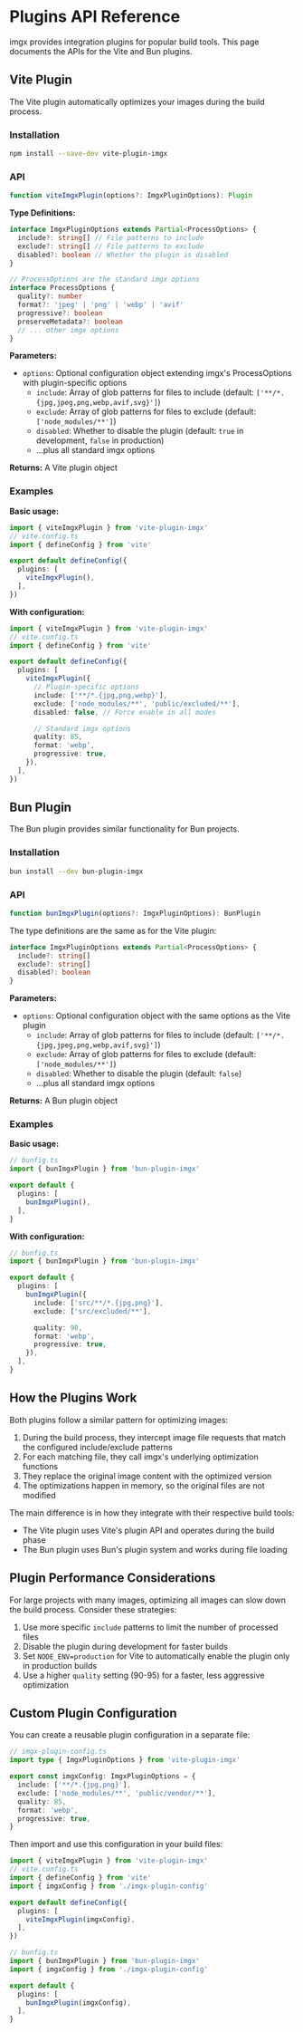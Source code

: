 # Plugins API Reference

imgx provides integration plugins for popular build tools. This page documents the APIs for the Vite and Bun plugins.

## Vite Plugin

The Vite plugin automatically optimizes your images during the build process.

### Installation

```bash
npm install --save-dev vite-plugin-imgx
```

### API

```ts
function viteImgxPlugin(options?: ImgxPluginOptions): Plugin
```

**Type Definitions:**

```ts
interface ImgxPluginOptions extends Partial<ProcessOptions> {
  include?: string[] // File patterns to include
  exclude?: string[] // File patterns to exclude
  disabled?: boolean // Whether the plugin is disabled
}

// ProcessOptions are the standard imgx options
interface ProcessOptions {
  quality?: number
  format?: 'jpeg' | 'png' | 'webp' | 'avif'
  progressive?: boolean
  preserveMetadata?: boolean
  // ... other imgx options
}
```

**Parameters:**
- `options`: Optional configuration object extending imgx's ProcessOptions with plugin-specific options
  - `include`: Array of glob patterns for files to include (default: `['**/*.{jpg,jpeg,png,webp,avif,svg}']`)
  - `exclude`: Array of glob patterns for files to exclude (default: `['node_modules/**']`)
  - `disabled`: Whether to disable the plugin (default: `true` in development, `false` in production)
  - ...plus all standard imgx options

**Returns:** A Vite plugin object

### Examples

**Basic usage:**

```ts
import { viteImgxPlugin } from 'vite-plugin-imgx'
// vite.config.ts
import { defineConfig } from 'vite'

export default defineConfig({
  plugins: [
    viteImgxPlugin(),
  ],
})
```

**With configuration:**

```ts
import { viteImgxPlugin } from 'vite-plugin-imgx'
// vite.config.ts
import { defineConfig } from 'vite'

export default defineConfig({
  plugins: [
    viteImgxPlugin({
      // Plugin-specific options
      include: ['**/*.{jpg,png,webp}'],
      exclude: ['node_modules/**', 'public/excluded/**'],
      disabled: false, // Force enable in all modes

      // Standard imgx options
      quality: 85,
      format: 'webp',
      progressive: true,
    }),
  ],
})
```

## Bun Plugin

The Bun plugin provides similar functionality for Bun projects.

### Installation

```bash
bun install --dev bun-plugin-imgx
```

### API

```ts
function bunImgxPlugin(options?: ImgxPluginOptions): BunPlugin
```

The type definitions are the same as for the Vite plugin:

```ts
interface ImgxPluginOptions extends Partial<ProcessOptions> {
  include?: string[]
  exclude?: string[]
  disabled?: boolean
}
```

**Parameters:**
- `options`: Optional configuration object with the same options as the Vite plugin
  - `include`: Array of glob patterns for files to include (default: `['**/*.{jpg,jpeg,png,webp,avif,svg}']`)
  - `exclude`: Array of glob patterns for files to exclude (default: `['node_modules/**']`)
  - `disabled`: Whether to disable the plugin (default: `false`)
  - ...plus all standard imgx options

**Returns:** A Bun plugin object

### Examples

**Basic usage:**

```ts
// bunfig.ts
import { bunImgxPlugin } from 'bun-plugin-imgx'

export default {
  plugins: [
    bunImgxPlugin(),
  ],
}
```

**With configuration:**

```ts
// bunfig.ts
import { bunImgxPlugin } from 'bun-plugin-imgx'

export default {
  plugins: [
    bunImgxPlugin({
      include: ['src/**/*.{jpg,png}'],
      exclude: ['src/excluded/**'],

      quality: 90,
      format: 'webp',
      progressive: true,
    }),
  ],
}
```

## How the Plugins Work

Both plugins follow a similar pattern for optimizing images:

1. During the build process, they intercept image file requests that match the configured include/exclude patterns
2. For each matching file, they call imgx's underlying optimization functions
3. They replace the original image content with the optimized version
4. The optimizations happen in memory, so the original files are not modified

The main difference is in how they integrate with their respective build tools:

- The Vite plugin uses Vite's plugin API and operates during the build phase
- The Bun plugin uses Bun's plugin system and works during file loading

## Plugin Performance Considerations

For large projects with many images, optimizing all images can slow down the build process. Consider these strategies:

1. Use more specific `include` patterns to limit the number of processed files
2. Disable the plugin during development for faster builds
3. Set `NODE_ENV=production` for Vite to automatically enable the plugin only in production builds
4. Use a higher `quality` setting (90-95) for a faster, less aggressive optimization

## Custom Plugin Configuration

You can create a reusable plugin configuration in a separate file:

```ts
// imgx-plugin-config.ts
import type { ImgxPluginOptions } from 'vite-plugin-imgx'

export const imgxConfig: ImgxPluginOptions = {
  include: ['**/*.{jpg,png}'],
  exclude: ['node_modules/**', 'public/vendor/**'],
  quality: 85,
  format: 'webp',
  progressive: true,
}
```

Then import and use this configuration in your build files:

```ts
import { viteImgxPlugin } from 'vite-plugin-imgx'
// vite.config.ts
import { defineConfig } from 'vite'
import { imgxConfig } from './imgx-plugin-config'

export default defineConfig({
  plugins: [
    viteImgxPlugin(imgxConfig),
  ],
})
```

```ts
// bunfig.ts
import { bunImgxPlugin } from 'bun-plugin-imgx'
import { imgxConfig } from './imgx-plugin-config'

export default {
  plugins: [
    bunImgxPlugin(imgxConfig),
  ],
}
```
